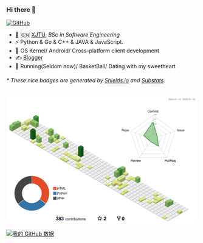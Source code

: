 ### Hi there 👋


[![GitHub](https://img.shields.io/badge/dynamic/json?logo=github&label=GitHub&labelColor=495867&color=495867&query=%24.data.totalSubs&url=https%3A%2F%2Fapi.spencerwoo.com%2Fsubstats%2F%3Fsource%3Dgithub%26queryKey%3Dhayschan&style=flat-square)](https://github.com/wawzysys)

- 🍻 🇨🇳 [XJTU](https://www.xjtu.edu.cn/), _BSc in Software Engineering_
- ⚡ Python & Go & C++ & JAVA & JavaScript.
- 🎄 OS Kernel/ Android/ Cross-platform client development
- ✍️ [Blogger](https://wawzysys.github.io/zh/)
- 🏃 Running(Seldom now)/  BasketBall/ Dating with my sweetheart

<h6>* These nice badges are generated by <a href="https://shields.io/">Shields.io</a> and <a href="https://github.com/spencerwooo/Substats">Substats</a>.</h6>

![](./profile-3d-contrib/profile-green-animate.svg)

[![我的 GitHub 数据](https://github-readme-stats.vercel.app/api?username=wawzysys)]()
